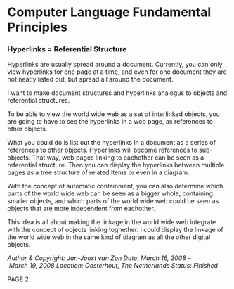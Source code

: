 ﻿Computer Language Fundamental Principles
========================================

### **Hyperlinks = Referential Structure**
Hyperlinks are usually spread around a document. Currently, you can only view hyperlinks for one page at a time, and even for one document they are not neatly listed out, but spread all around the document.

I want to make document structures and hyperlinks analogus to objects and referential structures.

To be able to view the world wide web as a set of interlinked objects, you are going to have to see the hyperlinks in a web page, as references to other objects.

What you could do is list out the hyperlinks in a document as a series of references to other objects. Hyperlinks will become references to sub-objects. That way, web pages linking to eachother can be seen as a referential structure. Then you can display the hyperlinks between multiple pages as a tree structure of related items or even in a diagram.

With the concept of automatic containment, you can also determine which parts of the world wide web can be seen as a bigger whole, containing smaller objects, and which parts of the world wide web could be seen as objects that are more independent from eachother.

This idea is all about making the linkage in the world wide web integrate with the concept of objects linking toghether. I could display the linkage of the world wide web in the same kind of diagram as all the other digital objects.

*Author & Copyright: Jan-Joost van Zon        Date: March 16, 2008 – March 19, 2008        Location: Oosterhout, The Netherlands        Status: Finished*

PAGE  2

